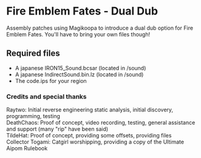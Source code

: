 # Fire Emblem Fates - Dual Dub
Assembly patches using Magikoopa to introduce a dual dub option for Fire Emblem Fates. You'll have to bring your own files though!

## Required files
* A japanese IRON15_Sound.bcsar (located in /sound)
* A japanese IndirectSound.bin.lz (located in /sound)
* The code.ips for your region

### Credits and special thanks
Raytwo: Initial reverse engineering static analysis, initial discovery, programming, testing  
DeathChaos: Proof of concept, video recording, testing, general assistance and support (many "rip" have been said)  
TildeHat: Proof of concept, providing some offsets, providing files  
Collector Togami: Catgirl worshipping, providing a copy of the Ultimate Aipom Rulebook
